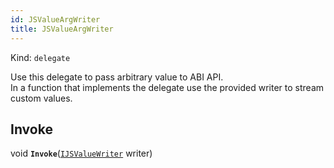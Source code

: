 ```yaml
---
id: JSValueArgWriter
title: JSValueArgWriter
---
```


Kind: `delegate`

Use this delegate to pass arbitrary value to ABI API. <br/>In a function that implements the delegate use the provided writer to stream custom values.

## Invoke
void **`Invoke`**([`IJSValueWriter`](IJSValueWriter) writer)




